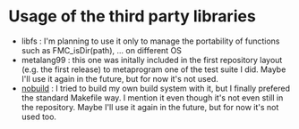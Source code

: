 # Usage of the third party libraries

- libfs : I'm planning to use it only to manage the portability of functions such as FMC_isDir(path), ... on different OS
- metalang99 : this one was initally included in the first repository layout (e.g. the first release) to metaprogram one of the test suite I did. Maybe I'll use it again in the future, but for now it's not used.
- [nobuild](https://github.com/tsoding/nobuild) : I tried to build my own build system with it, but I finally prefered the standard Makefile way. I mention it even though it's not even still in the repository. Maybe I'll use it again in the future, but for now it's not used too.
